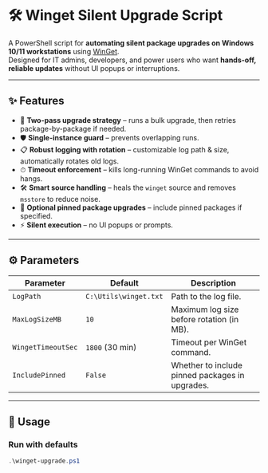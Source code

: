 # 🛠 Winget Silent Upgrade Script

A PowerShell script for **automating silent package upgrades on Windows 10/11 workstations** using [WinGet](https://learn.microsoft.com/en-us/windows/package-manager/).  
Designed for IT admins, developers, and power users who want **hands-off, reliable updates** without UI popups or interruptions.

---

## ✨ Features

- 🔄 **Two-pass upgrade strategy** – runs a bulk upgrade, then retries package-by-package if needed.  
- 🛡 **Single-instance guard** – prevents overlapping runs.  
- 📋 **Robust logging with rotation** – customizable log path & size, automatically rotates old logs.  
- ⏱ **Timeout enforcement** – kills long-running WinGet commands to avoid hangs.  
- 🛠 **Smart source handling** – heals the `winget` source and removes `msstore` to reduce noise.  
- 📌 **Optional pinned package upgrades** – include pinned packages if specified.  
- ⚡ **Silent execution** – no UI popups or prompts.

---

## ⚙️ Parameters

| Parameter          | Default                 | Description |
|--------------------|-------------------------|-------------|
| `LogPath`          | `C:\Utils\winget.txt`  | Path to the log file. |
| `MaxLogSizeMB`     | `10`                   | Maximum log size before rotation (in MB). |
| `WingetTimeoutSec` | `1800` (30 min)        | Timeout per WinGet command. |
| `IncludePinned`    | `False`                | Whether to include pinned packages in upgrades. |

---

## 🚀 Usage

### Run with defaults
```powershell
.\winget-upgrade.ps1
